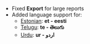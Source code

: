 - Fixed **Export** for large reports
- Added language support for:
	- [Estonian](https://translate.capkpi.com/view?lang=et): **et - eesti**
	- [Telugu](https://translate.capkpi.com/view?lang=te): **te - తెలుగు**
	- [Urdu](https://translate.capkpi.com/view?lang=ur): **ur - اردو**
